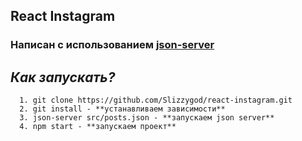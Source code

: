 ## React Instagram
### Написан с использованием [json-server](https://www.npmjs.com/package/json-server)
***Как запускать?***
---
      1. git clone https://github.com/Slizzygod/react-instagram.git
      2. git install - **устанавливаем зависимости**
      3. json-server src/posts.json - **запускаем json server**
      4. npm start - **запускаем проект**
